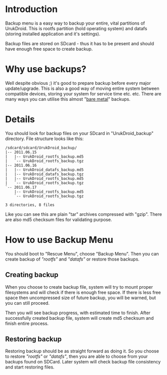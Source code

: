 # Introduction #

Backup menu is a easy way to backup your entire, vital partitions of UrukDroid. This is rootfs partition (hold operating system) and datafs (storing installed application and it's settings).

Backup files are stored on SDcard - thus it has to be present and should have enough free space to create backup.

# Why use backups? #

Well despite obvious ;) it's good to prepare backup before every major update/upgrade. This is also a good way of moving entire system between compatible devices, storing your system for service time etc. etc.
There are many ways you can utilise this almost "[bare metal](http://en.wikipedia.org/wiki/Bare-metal_restore)" backups.

# Details #

You should look for backup files on your SDcard in "UrukDroid\_backup" directory. File structure looks like this:

```
/sdcard/sdcard/UrukDroid_backup/
|-- 2011.06.15
|   |-- UrukDroid_rootfs_backup.md5
|   `-- UrukDroid_rootfs_backup.tgz
|-- 2011.06.16
|   |-- UrukDroid_datafs_backup.md5
|   |-- UrukDroid_datafs_backup.tgz
|   |-- UrukDroid_rootfs_backup.md5
|   `-- UrukDroid_rootfs_backup.tgz
`-- 2011.06.17
    |-- UrukDroid_rootfs_backup.md5
    `-- UrukDroid_rootfs_backup.tgz

3 directories, 8 files
```

Like you can see this are plain "tar" archives compressed with "gzip". There are also md5 checksum files for validating purpose.

# How to use Backup Menu #

You should boot to "Rescue Menu", choose "Backup Menu". Then you can create backup of _"rootfs"_ and _"datafs"_ or restore those backups.

## Creating backup ##

When you choose to create backup file, system will try to mount proper filesystems and will check if there is enough free space. If there is less free space then uncompressed size of future backup, you will be warned, but you can still proceed.

Then you will see backup progress, with estimated time to finish. After successfully created backup file, system will create md5 checksum and finish entire process.

## Restoring backup ##

Restoring backup should be as straight forward as doing it. So you choose to restore _"rootfs"_ or _"datafs"_, then you are able to choose from your backups found on SDCard. Later system will check backup file consistency and start restoring files.